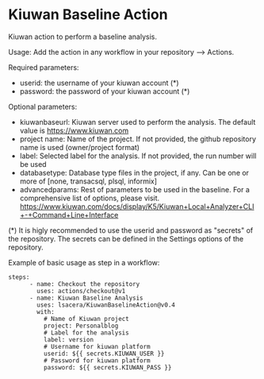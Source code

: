# Kiuwan Baseline Action
Kiuwan action to perform a baseline analysis.

Usage:
Add the action in any workflow in your repository --> Actions.

Required parameters:
- userid: the username of your kiuwan account (*)
- password: the password of your kiuwan account (*)

Optional parameters:
- kiuwanbaseurl: Kiuwan server used to perform the analysis. The default value is https://www.kiuwan.com
- project name: Name of the project. If not provided, the github repository name is used (owner/project format)
- label: Selected label for the analysis. If not provided, the run number will be used
- databasetype: Database type files in the project, if any. Can be one or more of [none, transacsql, plsql, informix]
- advancedparams: Rest of parameters to be used in the baseline. For a comprehensive list of options, please visit.
https://www.kiuwan.com/docs/display/K5/Kiuwan+Local+Analyzer+CLI+-+Command+Line+Interface

(*) It is higly recommended to use the userid and password as "secrets" of the repository. The secrets can be defined in the Settings options of the repository.

Example of basic usage as step in a workflow:
```
steps:
      - name: Checkout the repository
        uses: actions/checkout@v1
      - name: Kiuwan Baseline Analysis
        uses: lsacera/KiuwanBaselineAction@v0.4
        with:
          # Name of Kiuwan project
          project: Personalblog
          # Label for the analysis
          label: version
          # Username for kiuwan platform
          userid: ${{ secrets.KIUWAN_USER }}
          # Password for kiuwan platform
          password: ${{ secrets.KIUWAN_PASS }}
```
